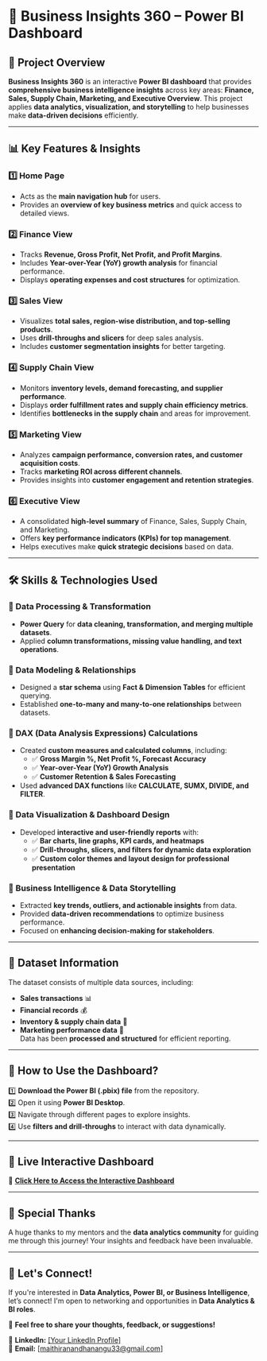 # 🚀 Business Insights 360 – Power BI Dashboard  

## 📌 Project Overview  
**Business Insights 360** is an interactive **Power BI dashboard** that provides **comprehensive business intelligence insights** across key areas: **Finance, Sales, Supply Chain, Marketing, and Executive Overview**. This project applies **data analytics, visualization, and storytelling** to help businesses make **data-driven decisions** efficiently.  

---

## 📊 Key Features & Insights  

### 1️⃣ Home Page  
- Acts as the **main navigation hub** for users.  
- Provides an **overview of key business metrics** and quick access to detailed views.  

### 2️⃣ Finance View  
- Tracks **Revenue, Gross Profit, Net Profit, and Profit Margins**.  
- Includes **Year-over-Year (YoY) growth analysis** for financial performance.  
- Displays **operating expenses and cost structures** for optimization.  

### 3️⃣ Sales View  
- Visualizes **total sales, region-wise distribution, and top-selling products**.  
- Uses **drill-throughs and slicers** for deep sales analysis.  
- Includes **customer segmentation insights** for better targeting.  

### 4️⃣ Supply Chain View  
- Monitors **inventory levels, demand forecasting, and supplier performance**.  
- Displays **order fulfillment rates and supply chain efficiency metrics**.  
- Identifies **bottlenecks in the supply chain** and areas for improvement.  

### 5️⃣ Marketing View  
- Analyzes **campaign performance, conversion rates, and customer acquisition costs**.  
- Tracks **marketing ROI across different channels**.  
- Provides insights into **customer engagement and retention strategies**.  

### 6️⃣ Executive View  
- A consolidated **high-level summary** of Finance, Sales, Supply Chain, and Marketing.  
- Offers **key performance indicators (KPIs) for top management**.  
- Helps executives make **quick strategic decisions** based on data.  

---

## 🛠️ Skills & Technologies Used  

### 📌 Data Processing & Transformation  
- **Power Query** for **data cleaning, transformation, and merging multiple datasets**.  
- Applied **column transformations, missing value handling, and text operations**.  

### 📌 Data Modeling & Relationships  
- Designed a **star schema** using **Fact & Dimension Tables** for efficient querying.  
- Established **one-to-many and many-to-one relationships** between datasets.  

### 📌 DAX (Data Analysis Expressions) Calculations  
- Created **custom measures and calculated columns**, including:  
  - ✅ **Gross Margin %, Net Profit %, Forecast Accuracy**  
  - ✅ **Year-over-Year (YoY) Growth Analysis**  
  - ✅ **Customer Retention & Sales Forecasting**  
- Used **advanced DAX functions** like **CALCULATE, SUMX, DIVIDE, and FILTER**.  

### 📌 Data Visualization & Dashboard Design  
- Developed **interactive and user-friendly reports** with:  
  - ✅ **Bar charts, line graphs, KPI cards, and heatmaps**  
  - ✅ **Drill-throughs, slicers, and filters for dynamic data exploration**  
  - ✅ **Custom color themes and layout design for professional presentation**  

### 📌 Business Intelligence & Data Storytelling  
- Extracted **key trends, outliers, and actionable insights** from data.  
- Provided **data-driven recommendations** to optimize business performance.  
- Focused on **enhancing decision-making for stakeholders**.  

---

## 📂 Dataset Information  
The dataset consists of multiple data sources, including:  
- **Sales transactions** 📊  
- **Financial records** 💰  
- **Inventory & supply chain data** 🚚  
- **Marketing performance data** 📢  
Data has been **processed and structured** for efficient reporting.  

---

## 🚀 How to Use the Dashboard?  
1️⃣ **Download the Power BI (.pbix) file** from the repository.  
2️⃣ Open it using **Power BI Desktop**.  
3️⃣ Navigate through different pages to explore insights.  
4️⃣ Use **filters and drill-throughs** to interact with data dynamically.  

---

## 🔗 Live Interactive Dashboard  
📌 **[Click Here to Access the Interactive Dashboard](https://app.powerbi.com/view?r=eyJrIjoiNWM5YTZmZjAtYzcxZi00OTMwLTgwYWMtMmUxMmYxMzNmNjllIiwidCI6ImM2ZTU0OWIzLTVmNDUtNDAzMi1hYWU5LWQ0MjQ0ZGM1YjJjNCJ9)**  

---

## 🙌 Special Thanks  
A huge thanks to my mentors and the **data analytics community** for guiding me through this journey! Your insights and feedback have been invaluable.  

---

## 📢 Let's Connect!  
If you're interested in **Data Analytics, Power BI, or Business Intelligence**, let’s connect! I'm open to networking and opportunities in **Data Analytics & BI roles**.  

💬 **Feel free to share your thoughts, feedback, or suggestions!**  

🔗 **LinkedIn:** [[Your LinkedIn Profile]](https://www.linkedin.com/in/maithrananthan-a-749713194/)  
📧 **Email:** [maithiranandhanangu33@gmail.com]  
